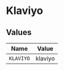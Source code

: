 # Klaviyo


## Values

| Name      | Value     |
| --------- | --------- |
| `KLAVIYO` | klaviyo   |